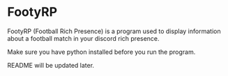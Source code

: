 # FootyRP
FootyRP (Football Rich Presence) is a program used to display information about a football match in your discord rich presence.

Make sure you have python installed before you run the program.

README will be updated later.

